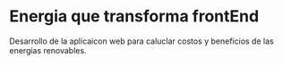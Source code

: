 # Energia que transforma frontEnd
Desarrollo de la aplicaicon web para caluclar costos y beneficios de las energias renovables.
